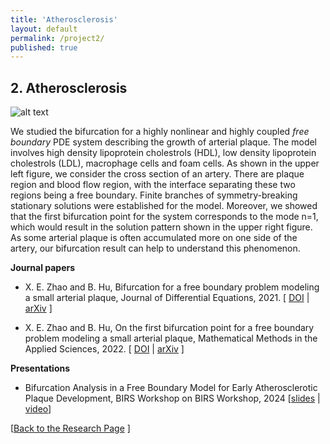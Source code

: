 ```yaml
---
title: 'Atherosclerosis'
layout: default
permalink: /project2/
published: true
---
```


## 2. Atherosclerosis
![alt text](https://github.com/xinyue-zhao/xinyue-zhao.github.io/blob/master/assets/research/plaque.jpg?raw=true)

We studied the bifurcation for a highly nonlinear and highly coupled <i>free boundary</i> PDE system describing the growth of arterial plaque. The model involves high density lipoprotein cholestrols (HDL), low density lipoprotein cholestrols (LDL), macrophage cells and foam cells. As shown in the upper left figure, we consider the cross section of an artery. There are plaque region and blood flow region, with the interface separating these two regions being a free boundary. Finite branches of symmetry-breaking stationary solutions were established for the model. Moreover, we showed that the first bifurcation point for the system corresponds to the mode n=1, which would result in the solution pattern shown in the upper right figure. As some arterial plaque is often accumulated more on one side of the artery, our bifurcation result can help to understand this phenomenon.


<b>Journal papers</b>

* X. E. Zhao and B. Hu, Bifurcation for a free boundary problem modeling a small arterial plaque, Journal of Differential Equations, 2021. [&nbsp;<a href="https://www.sciencedirect.com/science/article/abs/pii/S002203962100231X">DOI</a>&nbsp;|
<a href="https://arxiv.org/abs/2008.02407">arXiv</a>&nbsp;]

* X. E. Zhao and B. Hu, On the first bifurcation point for a free boundary problem modeling a small arterial plaque, Mathematical Methods in the Applied Sciences, 2022. [&nbsp;<a href="https://onlinelibrary.wiley.com/doi/abs/10.1002/mma.8087">DOI</a>&nbsp;|
<a href="https://arxiv.org/abs/2011.01528">arXiv</a>&nbsp;]

<b> Presentations</b>

* Bifurcation Analysis in a Free Boundary Model for Early Atherosclerotic Plaque Development, BIRS Workshop on BIRS Workshop, 2024 [<a href="https://drive.google.com/file/d/1q8c4v_vrSlzlDDSfBe8PlzzxixHPtWnh/view?usp=sharing">slides</a> |
    <a href="https://www.birs.ca/events/2024/5-day-workshops/24w5209/videos/watch/202410071532-Zhao.html">video</a>]

[<a href="{{site.baseurl}}/research">Back to the Research Page</a> ]
